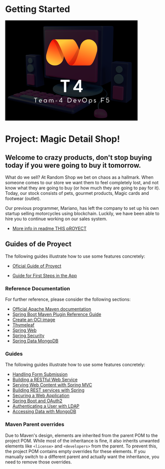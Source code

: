 # Getting Started
![logo](src/main/resources/static/images/T4_mini.png)


# Project: Magic Detail Shop!
## Welcome to crazy products, don't stop buying today if you were going to buy it tomorrow.


 What do we sell? At Random Shop we bet on chaos as a hallmark. When someone comes to our store we want them to feel completely lost, and not know what they are going to buy (or how much they are going to pay for it). Today, our stock consists of pets, gourmet products, Magic cards and footwear (outlet).

Our previous programmer, Mariano, has left the company to set up his own startup selling motorcycles using blockchain. Luckily, we have been able to hire you to continue working on our sales system.

* [More info in readme THIS pROYECT](https://github.com/jmatisam/crazyproducts-_ramdomShop-kata)
## Guides of de Proyect
The following guides illustrate how to use some features concretely:
* [Oficial Guide of Proyect](https://www.canva.com/design/DAGIgrvvJP4/hOPIi2iH5ONc5yRDCF9Cjw/view?utm_content=DAGIgrvvJP4&utm_campaign=designshare&utm_medium=link&utm_source=editor)

* [Guide for First Steps in the App](https://www.canva.com/design/DAGIgrvvJP4/hOPIi2iH5ONc5yRDCF9Cjw/view?utm_content=DAGIgrvvJP4&utm_campaign=designshare&utm_medium=link&utm_source=editor)


### Reference Documentation
For further reference, please consider the following sections:

* [Official Apache Maven documentation](https://maven.apache.org/guides/index.html)
* [Spring Boot Maven Plugin Reference Guide](https://docs.spring.io/spring-boot/docs/3.3.2-SNAPSHOT/maven-plugin/reference/html/)
* [Create an OCI image](https://docs.spring.io/spring-boot/docs/3.3.2-SNAPSHOT/maven-plugin/reference/html/#build-image)
* [Thymeleaf](https://docs.spring.io/spring-boot/docs/3.3.2-SNAPSHOT/reference/htmlsingle/index.html#web.servlet.spring-mvc.template-engines)
* [Spring Web](https://docs.spring.io/spring-boot/docs/3.3.2-SNAPSHOT/reference/htmlsingle/index.html#web)
* [Spring Security](https://docs.spring.io/spring-boot/docs/3.3.2-SNAPSHOT/reference/htmlsingle/index.html#web.security)
* [Spring Data MongoDB](https://docs.spring.io/spring-boot/docs/3.3.2-SNAPSHOT/reference/htmlsingle/index.html#data.nosql.mongodb)

### Guides
The following guides illustrate how to use some features concretely:

* [Handling Form Submission](https://spring.io/guides/gs/handling-form-submission/)
* [Building a RESTful Web Service](https://spring.io/guides/gs/rest-service/)
* [Serving Web Content with Spring MVC](https://spring.io/guides/gs/serving-web-content/)
* [Building REST services with Spring](https://spring.io/guides/tutorials/rest/)
* [Securing a Web Application](https://spring.io/guides/gs/securing-web/)
* [Spring Boot and OAuth2](https://spring.io/guides/tutorials/spring-boot-oauth2/)
* [Authenticating a User with LDAP](https://spring.io/guides/gs/authenticating-ldap/)
* [Accessing Data with MongoDB](https://spring.io/guides/gs/accessing-data-mongodb/)

### Maven Parent overrides

Due to Maven's design, elements are inherited from the parent POM to the project POM.
While most of the inheritance is fine, it also inherits unwanted elements like `<license>` and `<developers>` from the parent.
To prevent this, the project POM contains empty overrides for these elements.
If you manually switch to a different parent and actually want the inheritance, you need to remove those overrides.

